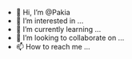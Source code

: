- 👋 Hi, I’m @Pakia
- 👀 I’m interested in ...
- 🌱 I’m currently learning ...
- 💞️ I’m looking to collaborate on ...
- 📫 How to reach me ...

<!---
Pakia/Pakia is a ✨ special ✨ repository because its `README.md` (this file) appears on your GitHub profile.
You can click the Preview link to take a look at your changes.
--->
